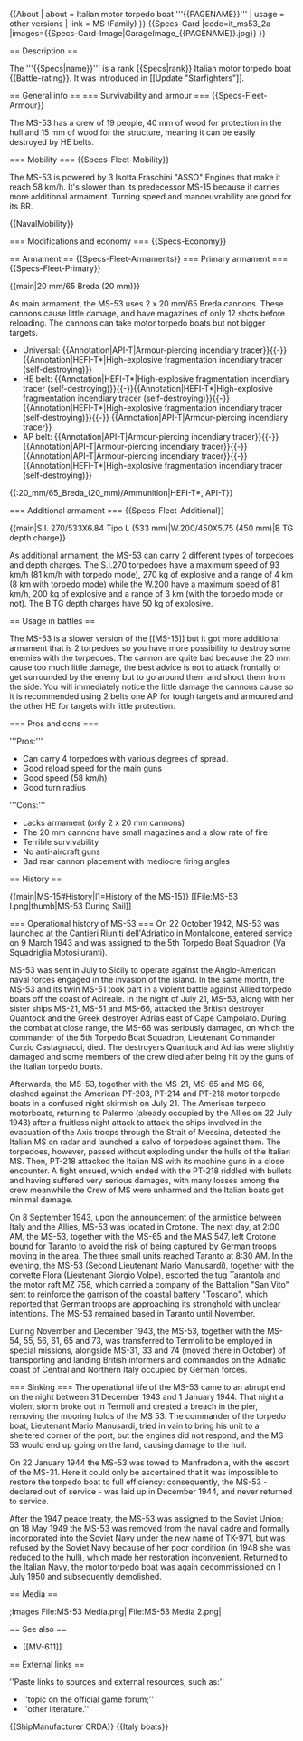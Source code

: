 {{About
| about = Italian motor torpedo boat '''{{PAGENAME}}'''
| usage = other versions
| link = MS (Family)
}}
{{Specs-Card
|code=it_ms53_2a
|images={{Specs-Card-Image|GarageImage_{{PAGENAME}}.jpg}}
}}

== Description ==
<!-- ''In the first part of the description, cover the history of the ship's creation and military application. In the second part, tell the reader about using this ship in the game. Add a screenshot: if a beginner player has a hard time remembering vehicles by name, a picture will help them identify the ship in question.'' -->
The '''{{Specs|name}}''' is a rank {{Specs|rank}} Italian motor torpedo boat {{Battle-rating}}. It was introduced in [[Update "Starfighters"]].

== General info ==
=== Survivability and armour ===
{{Specs-Fleet-Armour}}
<!-- ''Talk about the vehicle's armour. Note the most well-defended and most vulnerable zones, e.g. the ammo magazine. Evaluate the composition of components and assemblies responsible for movement and manoeuvrability. Evaluate the survivability of the primary and secondary armaments separately. Don't forget to mention the size of the crew, which plays an important role in fleet mechanics. Save tips on preserving survivability for the "Usage in battles" section. If necessary, use a graphical template to show the most well-protected or most vulnerable points in the armour.'' -->
The MS-53 has a crew of 19 people, 40 mm of wood for protection in the hull and 15 mm of wood for the structure, meaning it can be easily destroyed by HE belts.

=== Mobility ===
{{Specs-Fleet-Mobility}}
<!-- ''Write about the ship's mobility. Evaluate its power and manoeuvrability, rudder rerouting speed, stopping speed at full tilt, with its maximum forward and reverse speed.'' -->
The MS-53 is powered by 3 Isotta Fraschini "ASSO" Engines that make it reach 58 km/h. It's slower than its predecessor MS-15 because it carries more additional armament. Turning speed and manoeuvrability are good for its BR.

{{NavalMobility}}

=== Modifications and economy ===
{{Specs-Economy}}

== Armament ==
{{Specs-Fleet-Armaments}}
=== Primary armament ===
{{Specs-Fleet-Primary}}
<!-- ''Provide information about the characteristics of the primary armament. Evaluate their efficacy in battle based on their reload speed, ballistics and the capacity of their shells. Add a link to the main article about the weapon: <code><nowiki>{{main|Weapon name (calibre)}}</nowiki></code>. Broadly describe the ammunition available for the primary armament, and provide recommendations on how to use it and which ammunition to choose.'' -->
{{main|20 mm/65 Breda (20 mm)}}

As main armament, the MS-53 uses 2 x 20 mm/65 Breda cannons. These cannons cause little damage, and have magazines of only 12 shots before reloading. The cannons can take motor torpedo boats but not bigger targets.

* Universal: {{Annotation|API-T|Armour-piercing incendiary tracer}}{{-}}{{Annotation|HEFI-T*|High-explosive fragmentation incendiary tracer (self-destroying)}}
* HE belt: {{Annotation|HEFI-T*|High-explosive fragmentation incendiary tracer (self-destroying)}}{{-}}{{Annotation|HEFI-T*|High-explosive fragmentation incendiary tracer (self-destroying)}}{{-}}{{Annotation|HEFI-T*|High-explosive fragmentation incendiary tracer (self-destroying)}}{{-}}  {{Annotation|API-T|Armour-piercing incendiary tracer}}
* AP belt: {{Annotation|API-T|Armour-piercing incendiary tracer}}{{-}}{{Annotation|API-T|Armour-piercing incendiary tracer}}{{-}}{{Annotation|API-T|Armour-piercing incendiary tracer}}{{-}}{{Annotation|HEFI-T*|High-explosive fragmentation incendiary tracer (self-destroying)}}

{{:20_mm/65_Breda_(20_mm)/Ammunition|HEFI-T*, API-T}}

=== Additional armament ===
{{Specs-Fleet-Additional}}
<!-- ''Describe the available additional armaments of the ship: depth charges, mines, torpedoes. Talk about their positions, available ammunition and launch features such as dead zones of torpedoes. If there is no additional armament, remove this section.'' -->
{{main|S.I. 270/533X6.84 Tipo L (533 mm)|W.200/450X5,75 (450 mm)|B TG depth charge}}

As additional armament, the MS-53 can carry 2 different types of torpedoes and depth charges. The S.I.270 torpedoes have a maximum speed of 93 km/h (81 km/h with torpedo mode), 270 kg of explosive and a range of 4 km (8 km with torpedo mode) while the W.200 have a maximum speed of 81 km/h, 200 kg of explosive and a range of 3 km (with the torpedo mode or not). The B TG depth charges have 50 kg of explosive.

== Usage in battles ==
<!-- ''Describe the technique of using this ship, the characteristics of her use in a team and tips on strategy. Abstain from writing an entire guide – don't try to provide a single point of view, but give the reader food for thought. Talk about the most dangerous opponents for this vehicle and provide recommendations on fighting them. If necessary, note the specifics of playing with this vehicle in various modes (AB, RB, SB).'' -->

The MS-53 is a slower version of the [[MS-15]] but it got more additional armament that is 2 torpedoes so you have more possibility to destroy some enemies with the torpedoes. The cannon are quite bad because the 20 mm cause too much little damage, the best advice is not to attack frontally or get surrounded by the enemy but to go around them and shoot them from the side. You will immediately notice the little damage the cannons cause so it is recommended using 2 belts one AP for tough targets and armoured and the other HE for targets with little protection.

=== Pros and cons ===
<!-- ''Summarise and briefly evaluate the vehicle in terms of its characteristics and combat effectiveness. Mark its pros and cons in the bulleted list. Try not to use more than 6 points for each of the characteristics. Avoid using categorical definitions such as "bad", "good" and the like - use substitutions with softer forms such as "inadequate" and "effective".'' -->

'''Pros:'''

* Can carry 4 torpedoes with various degrees of spread.
* Good reload speed for the main guns
* Good speed (58 km/h)
* Good turn radius

'''Cons:'''

* Lacks armament (only 2 x 20 mm cannons)
* The 20 mm cannons have small magazines and a slow rate of fire
* Terrible survivability
* No anti-aircraft guns
* Bad rear cannon placement with mediocre firing angles

== History ==
<!-- ''Describe the history of the creation and combat usage of the ship in more detail than in the introduction. If the historical reference turns out to be too long, take it to a separate article, taking a link to the article about the ship and adding a block "/History" (example: <nowiki>https://wiki.warthunder.com/(Ship-name)/History</nowiki>) and add a link to it here using the <code>main</code> template. Be sure to reference text and sources by using <code><nowiki><ref></ref></nowiki></code>, as well as adding them at the end of the article with <code><nowiki><references /></nowiki></code>. This section may also include the ship's dev blog entry (if applicable) and the in-game encyclopedia description (under <code><nowiki>=== In-game description ===</nowiki></code>, also if applicable).'' -->
{{main|MS-15#History|l1=History of the MS-15}}
[[File:MS-53 I.png|thumb|MS-53 During Sail]]

=== Operational history of MS-53 ===
On 22 October 1942, MS-53 was launched at the Cantieri Riuniti dell'Adriatico in Monfalcone, entered service on 9 March 1943 and was assigned to the 5th Torpedo Boat Squadron (Va Squadriglia Motosiluranti).

MS-53 was sent in July to Sicily to operate against the Anglo-American naval forces engaged in the invasion of the island. In the same month, the MS-53 and its twin MS-51 took part in a violent battle against Allied torpedo boats off the coast of Acireale. In the night of July 21, MS-53, along with her sister ships MS-21, MS-51 and MS-66, attacked the British destroyer Quantock and the Greek destroyer Adrias east of Cape Campolato. During the combat at close range, the MS-66 was seriously damaged, on which the commander of the 5th Torpedo Boat Squadron, Lieutenant Commander Curzio Castagnacci, died. The destroyers Quantock and Adrias were slightly damaged and some members of the crew died after being hit by the guns of the Italian torpedo boats.

Afterwards, the MS-53, together with the MS-21, MS-65 and MS-66, clashed against the American PT-203, PT-214 and PT-218 motor torpedo boats in a confused night skirmish on July 21. The American torpedo motorboats, returning to Palermo (already occupied by the Allies on 22 July 1943) after a fruitless night attack to attack the ships involved in the evacuation of the Axis troops through the Strait of Messina, detected the Italian MS on radar and launched a salvo of torpedoes against them. The torpedoes, however, passed without exploding under the hulls of the Italian MS. Then, PT-218 attacked the Italian MS with its machine guns in a close encounter. A fight ensued, which ended with the PT-218 riddled with bullets and having suffered very serious damages, with many losses among the crew meanwhile the Crew of MS were unharmed and the Italian boats got minimal damage.

On 8 September 1943, upon the announcement of the armistice between Italy and the Allies, MS-53 was located in Crotone. The next day, at 2:00 AM, the MS-53, together with the MS-65 and the MAS 547, left Crotone bound for Taranto to avoid the risk of being captured by German troops moving in the area. The three small units reached Taranto at 8:30 AM. In the evening, the MS-53 (Second Lieutenant Mario Manusardi), together with the corvette Flora (Lieutenant Giorgio Volpe), escorted the tug Tarantola and the motor raft MZ 758, which carried a company of the Battalion "San Vito" sent to reinforce the garrison of the coastal battery "Toscano", which reported that German troops are approaching its stronghold with unclear intentions. The MS-53 remained based in Taranto until November.

During November and December 1943, the MS-53, together with the MS-54, 55, 56, 61, 65 and 73, was transferred to Termoli to be employed in special missions, alongside MS-31, 33 and 74 (moved there in October) of transporting and landing British informers and commandos on the Adriatic coast of Central and Northern Italy occupied by German forces.

=== Sinking ===
The operational life of the MS-53 came to an abrupt end on the night between 31 December 1943 and 1 January 1944. That night a violent storm broke out in Termoli and created a breach in the pier, removing the mooring holds of the MS 53. The commander of the torpedo boat, Lieutenant Mario Manusardi, tried in vain to bring his unit to a sheltered corner of the port, but the engines did not respond, and the MS 53 would end up going on the land, causing damage to the hull.

On 22 January 1944 the MS-53 was towed to Manfredonia, with the escort of the MS-31. Here it could only be ascertained that it was impossible to restore the torpedo boat to full efficiency: consequently, the MS-53 - declared out of service - was laid up in December 1944, and never returned to service.

After the 1947 peace treaty, the MS-53 was assigned to the Soviet Union; on 18 May 1949 the MS-53 was removed from the naval cadre and formally incorporated into the Soviet Navy under the new name of TK-971, but was refused by the Soviet Navy because of her poor condition (in 1948 she was reduced to the hull), which made her restoration inconvenient. Returned to the Italian Navy, the motor torpedo boat was again decommissioned on 1 July 1950 and subsequently demolished.

== Media ==
<!-- ''Excellent additions to the article would be video guides, screenshots from the game, and photos.'' -->

;Images
<gallery mode="packed-hover"  heights="200">
File:MS-53 Media.png|
File:MS-53 Media 2.png|
</gallery>

== See also ==
<!-- ''Links to articles on the War Thunder Wiki that you think will be useful for the reader, for example:''
* ''reference to the series of the ship;''
* ''links to approximate analogues of other nations and research trees.'' -->

* [[MV-611]]

== External links ==
<!-- ''Paste links to sources and external resources, such as:''
* ''topic on the official game forum;''
* ''other literature.'' -->
''Paste links to sources and external resources, such as:''

* ''topic on the official game forum;''
* ''other literature.''

{{ShipManufacturer CRDA}}
{{Italy boats}}